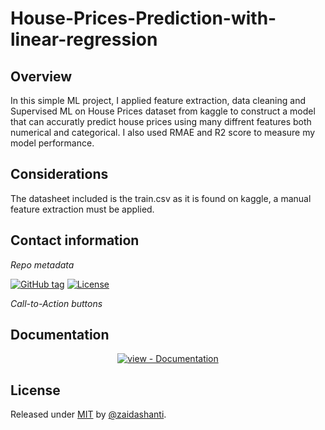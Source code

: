# House-Prices-Prediction-with-linear-regression

## Overview
In this simple ML project, I applied feature extraction, data cleaning and Supervised ML on House Prices dataset from kaggle to construct a model that can accuratly predict house prices using many diffrent features both numerical and categorical.
I also used RMAE and R2 score to measure my model performance.

## Considerations
The datasheet included is the train.csv as it is found on kaggle, a manual feature extraction must be applied.

## Contact information

<i>Repo metadata</i>

<a href="https://github.com/zaidashanti/badge-generator/releases/"><img src="https://img.shields.io/github/tag/zaidashanti/badge-generator?include_prereleases=&sort=semver&color=blue" alt="GitHub tag"></a>
<a href="#license"><img src="https://img.shields.io/badge/License-MIT-blue" alt="License"></a>

<i>Call-to-Action buttons</i>

<div align="center">
</div>
<h2>Documentation</h2>
<div align="center">
<a href="/docs/" title="Go to project documentation"><img src="https://img.shields.io/badge/view-Documentation-blue?style=for-the-badge" alt="view - Documentation"></a>

</div>
<h2>License</h2>
Released under <a href="/LICENSE">MIT</a> by <a href="https://github.com/zaidashanti">@zaidashanti</a>.

